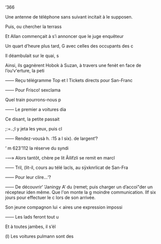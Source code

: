 ‘366

Une antenne de téléphone sans
suivant incitait à le supposen.

Puis, ou chercher la terrass

Et Allan commençait à s’i
annoncer que le juge enquêteur

Un quart d’heure plus tard, G
avec celles des occupants des c

Il déambulait sur le quai, s

Ainsi, ils gagnèrent Hobok
à Suzan, à travers une fenèt
en face de l’ou‘v'erture, la peti

—— Reçu télégramme Top et l
Tickets directs pour San-Franc

—— Pour Frisco! sexclama

Quel train pourrons-nous p

—— Le premier a voitures dia

Ce disant, la petite passait

;:=..;l y jeta les yeux, puis cl

—— Rendez-vousà  h. :15 a l
six). de largent‘?

‘ m 623'112 la réserve du syndi

-—» Alors  tantôt, chère pe
lit Âilifzli se remit en marcl

—— Tril, (lit-il, cours au télé
lacls, au sÿxknrlicat de San-Fra

—— Pour leur clire...‘?

—— De découvrir‘ ‘Janingy A‘
du (remet; puis charger un
d’accoi"der un récepteur iden
même. Que l'on monte la g
moindre communication. Ilf
six jours pour effectuer le c
lors de son arrivée.

Son jeune compagnon lui <
aires une expression impossi

—— Les lads feront tout u

Et à toutes jambes, il s’él

(l) Les voitures pulmann sont des

